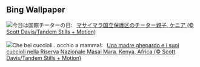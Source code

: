 ## Bing Wallpaper
![](https://www.bing.com/th?id=OHR.CheetahDay_JA-JP9363476313_UHD.jpg&w=1000)今日は国際チーターの日:&nbsp;&ensp;[マサイマラ国立保護区のチーター親子, ケニア (© Scott Davis/Tandem Stills + Motion)](https://www.bing.com/th?id=OHR.CheetahDay_JA-JP9363476313_UHD.jpg)
<br><br/>
![](https://www.bing.com/th?id=OHR.CheetahDay_IT-IT4081105352_UHD.jpg&w=1000)Che bei cuccioli.. occhio a mamma!:&nbsp;&ensp;[Una madre ghepardo e i suoi cuccioli nella Riserva Nazionale Masai Mara, Kenya, Africa (© Scott Davis/Tandem Stills + Motion)](https://www.bing.com/th?id=OHR.CheetahDay_IT-IT4081105352_UHD.jpg)
<br><br/>

